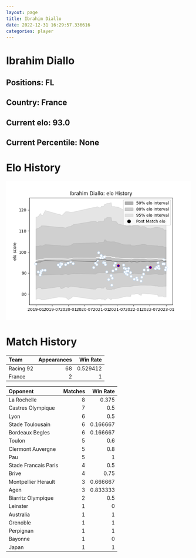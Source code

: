 ```yaml
---  
layout: page  
title: Ibrahim Diallo  
date: 2022-12-31 16:29:57.336616  
categories: player  
---
```

# Ibrahim Diallo

## Positions: FL

## Country: France

## Current elo: 93.0

## Current Percentile: None

# Elo History


![elo history](history_IbrahimDiallo.png)
# Match History


| Team      |   Appearances |   Win Rate |
|:----------|--------------:|-----------:|
| Racing 92 |            68 |   0.529412 |
| France    |             2 |   1        |

| Opponent             |   Matches |   Win Rate |
|:---------------------|----------:|-----------:|
| La Rochelle          |         8 |   0.375    |
| Castres Olympique    |         7 |   0.5      |
| Lyon                 |         6 |   0.5      |
| Stade Toulousain     |         6 |   0.166667 |
| Bordeaux Begles      |         6 |   0.166667 |
| Toulon               |         5 |   0.6      |
| Clermont Auvergne    |         5 |   0.8      |
| Pau                  |         5 |   1        |
| Stade Francais Paris |         4 |   0.5      |
| Brive                |         4 |   0.75     |
| Montpellier Herault  |         3 |   0.666667 |
| Agen                 |         3 |   0.833333 |
| Biarritz Olympique   |         2 |   0.5      |
| Leinster             |         1 |   0        |
| Australia            |         1 |   1        |
| Grenoble             |         1 |   1        |
| Perpignan            |         1 |   1        |
| Bayonne              |         1 |   0        |
| Japan                |         1 |   1        |